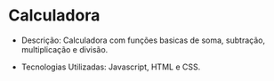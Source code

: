 # Calculadora

- Descrição: Calculadora com funções basicas de soma, subtração, multiplicação e divisão.
  
- Tecnologias Utilizadas: Javascript, HTML e CSS.

